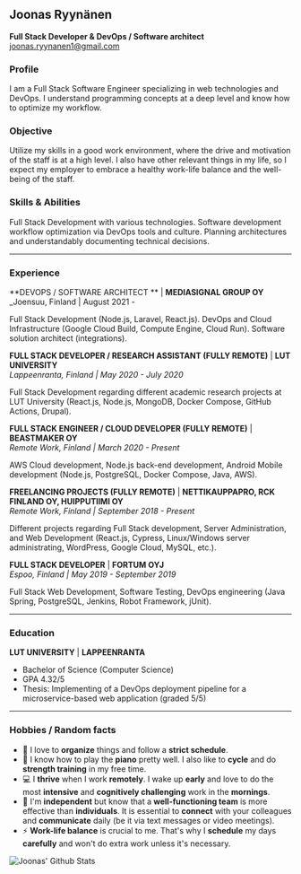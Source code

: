 ## Joonas Ryynänen

**Full Stack Developer & DevOps / Software architect**  
joonas.ryynanen1@gmail.com

### Profile

I am a Full Stack Software Engineer specializing in web technologies and DevOps. I understand programming concepts at a deep level and know how to optimize my workflow.

### Objective

Utilize my skills in a good work environment, where the drive and motivation of the staff is at a high level. I also have other relevant things in my life, so I expect my employer to embrace a healthy work-life balance and the well-being of the staff.

### Skills & Abilities

Full Stack Development with various technologies. Software development workflow optimization via DevOps tools and culture. Planning architectures and understandably documenting technical decisions.

---

### Experience

**DEVOPS / SOFTWARE ARCHITECT ** | **MEDIASIGNAL GROUP OY**  
_Joensuu, Finland | August 2021 - 

Full Stack Development (Node.js, Laravel, React.js). DevOps and Cloud Infrastructure (Google Cloud Build, Compute Engine, Cloud Run). Software solution architect (integrations).

**FULL STACK DEVELOPER / RESEARCH ASSISTANT (FULLY REMOTE)** | **LUT UNIVERSITY**  
_Lappeenranta, Finland | May 2020 - July 2020_

Full Stack Development regarding different academic research projects at LUT University (React.js, Node.js, MongoDB, Docker Compose, GitHub Actions, Drupal).

**FULL STACK ENGINEER / CLOUD DEVELOPER (FULLY REMOTE)** | **BEASTMAKER OY**  
_Remote Work, Finland | March 2020 - Present_

AWS Cloud development, Node.js back-end development, Android Mobile development (Node.js, PostgreSQL, Docker Compose, Java, AWS).

**FREELANCING PROJECTS (FULLY REMOTE)** | **NETTIKAUPPAPRO, RCK FINLAND OY, HUIPPUTIIMI OY**  
_Remote Work, Finland | September 2018 - Present_

Different projects regarding Full Stack development, Server Administration, and Web Development (React.js, Cypress, Linux/Windows server administrating, WordPress, Google Cloud, MySQL, etc.).

**FULL STACK DEVELOPER** | **FORTUM OYJ**  
_Espoo, Finland | May 2019 - September 2019_

Full Stack Web Development, Software Testing, DevOps engineering (Java Spring, PostgreSQL, Jenkins, Robot Framework, jUnit).

---

### Education

**LUT UNIVERSITY** | **LAPPEENRANTA**

- Bachelor of Science (Computer Science)
- GPA 4.32/5
- Thesis: Implementing of a DevOps deployment pipeline for a microservice-based web application (graded 5/5)

---

### Hobbies / Random facts

- :calendar: I love to **organize** things and follow a **strict schedule**.
- :bicyclist: I know how to play the **piano** pretty well. I also like to **cycle** and do **strength training** in my free time.
- :computer: I **thrive** when I work **remotely**. I wake up **early** and love to do the most **intensive** and **cognitively challenging** work in the **mornings**.
- :speech_balloon: I'm **independent** but know that a **well-functioning team** is more effective than **individuals**. It is essential to **connect** with your colleagues and **communicate** daily (be it via text messages or video meetings).
- :zap: **Work-life balance** is crucial to me. That's why I **schedule** my days **carefully** and won't do extra work unless it's necessary.

![Joonas' Github Stats](https://github-readme-stats.vercel.app/api?username=JonesTPG&show_icons=true&hide_border=true)
